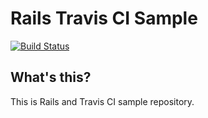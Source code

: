 Rails Travis CI Sample
===========================

[![Build Status](https://travis-ci.org/wnoguchi/rails_ci_sample.png?branch=master)](https://travis-ci.org/wnoguchi/rails_ci_sample)

What's this?
---------------------------

This is Rails and Travis CI sample repository.
